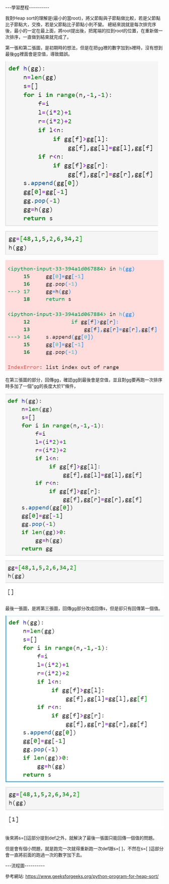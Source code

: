 ---學習歷程----------

我對Heap sort的理解是(最小的當root)，將父節點與子節點做比較，若是父節點比子節點大，交換，若是父節點比子節點小則不變。
總結來說就是每次排完序後，最小的一定在最上面，將root提出後，把尾端的拉到root的位置，在重新做一次排序，一直做到結束就完成了。

第一張和第二張圖，是初期時的想法，但是在把gg裡的數字加到s裡時，沒有想到最後gg裡面會是空值，導致錯誤。

![image](https://github.com/sun-peihsuan/learning-note/blob/master/image/1.jpg?)

![image](https://github.com/sun-peihsuan/learning-note/blob/master/image/2.jpg?)

在第三張圖的部分，回傳gg，確認gg到最後會是空值，並且對gg要再跑一次排序時多加了一個"gg的長度大於1"條件，

![image](https://github.com/sun-peihsuan/learning-note/blob/master/image/3.jpg?)

最後一張圖，是將第三張圖，回傳gg部分改成回傳s，但是卻只有回傳第一個值。

![image](https://github.com/sun-peihsuan/learning-note/blob/master/image/4.jpg?)

後來將s=[]這部分提到def之外，就解決了最後一張圖只能回傳一個值的問題。

但是會有個小問題，就是跑完一次就得重新跑一次def跟s=[ ]，不然在s=[ ]這部分會一直將前面的跑過一次的數字加下去。

---流程圖----------

參考網站: https://www.geeksforgeeks.org/python-program-for-heap-sort/
